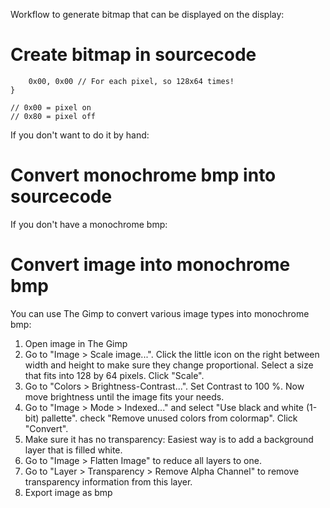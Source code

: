 Workflow to generate bitmap that can be displayed on the display:

# Create bitmap in sourcecode

```const unsigned char bitmap [] = {
    0x00, 0x00 // For each pixel, so 128x64 times!
}

// 0x00 = pixel on
// 0x80 = pixel off
```

If you don't want to do it by hand:

# Convert monochrome bmp into sourcecode

If you don't have a monochrome bmp:

# Convert image into monochrome bmp

You can use The Gimp to convert various image types into monochrome bmp:

1. Open image in The Gimp
1. Go to "Image > Scale image...". Click the little icon on the right between width and height to make sure they change proportional. Select a size that fits into 128 by 64 pixels. Click "Scale".
1. Go to "Colors > Brightness-Contrast...". Set Contrast to 100 %. Now move brightness until the image fits your needs.
1. Go to "Image > Mode > Indexed..." and select "Use black and white (1-bit) pallette". check "Remove unused colors from colormap". Click "Convert".
1. Make sure it has no transparency: Easiest way is to add a background layer that is filled white.
1. Go to "Image > Flatten Image" to reduce all layers to one.
1. Go to "Layer > Transparency > Remove Alpha Channel" to remove transparency information from this layer.
1. Export image as bmp
